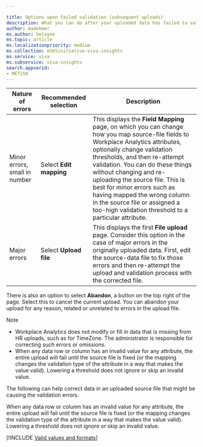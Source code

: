 ```yaml
---

title: Options upon failed validation (subsequent uploads)
description: What you can do after your uploaded data has failed to validate.  
author: madehmer
ms.author: helayne
ms.topic: article
ms.localizationpriority: medium 
ms.collection: m365initiative-viva-insights 
ms.service: viva 
ms.subservice: viva-insights 
search.appverid: 
- MET150 
---
```

<!-- Note: Options in subsequent uploads contain a) changing (or even mentioning) thresholds and b) Abandon option. Options for first upload do not.   -->
| Nature of errors | Recommended selection | Description |
| ----- | ----- | ----- |
| Minor errors, small in number | Select **Edit mapping** | This displays the **Field Mapping** page, on which you can change how you map source-file fields to Workplace Analytics attributes, optionally change validation thresholds, and then re-attempt validation. You can do these things without changing and re-uploading the source file. This is best for minor errors such as having mapped the wrong column in the source file or assigned a too-high validation threshold to a particular attribute. |
| Major errors | Select **Upload file** | This displays the first **File upload** page. Consider this option in the case of major errors in the originally uploaded data. First, edit the source-data file to fix those errors and then re-attempt the upload and validation process with the corrected file.|

There is also an option to select **Abandon**, a button on the top right of the page. Select this to cancel the current upload. You can abandon your upload for any reason, related or unrelated to errors in the upload file.

>[!Note]
>
>* Workplace Analytics does not modify or fill in data that is missing from HR uploads, such as for TimeZone. The administrator is responsible for correcting such errors or omissions.
>* When any data row or column has an invalid value for any attribute, the entire upload will fail until the source file is fixed (or the mapping changes the validation type of the attribute in a way that makes the value valid). Lowering a threshold does not ignore or skip an invalid value.

The following can help correct data in an uploaded source file that might be causing the validation errors.

When any data row or column has an invalid value for any attribute, the entire upload will fail until the source file is fixed (or the mapping changes the validation type of the attribute in a way that makes the value valid). Lowering a threshold does not ignore or skip an invalid value.

[!INCLUDE [Valid values and formats](../includes/org-data-upload-tips.md)]
